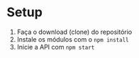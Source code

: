 # Setup

1. Faça o download (clone) do repositório
2. Instale os módulos com o `npm install`
3. Inicie a API com `npm start`